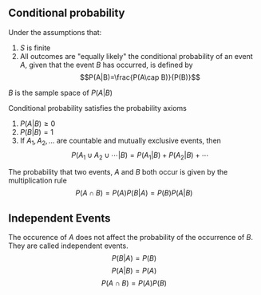 ## Conditional probability
Under the assumptions that:
1. $S$ is finite
2. All outcomes are "equally likely"
the conditional probability of an event $A$, given that the event $B$ has occurred, is defined by $$P(A|B)=\frac{P(A\cap B)}{P(B)}$$

$B$ is the sample space of $P(A|B)$

Conditional probability satisfies the probability axioms

1. $P(A|B)\geq 0$
2. $P(B|B)=1$
3. If $A_1, A_2,\dots$ are countable and mutually exclusive events, then $$P(A_1\cup A_2\cup\cdots|B)=P(A_1|B)+P(A_2|B)+\cdots$$

The probability that two events, $A$ and $B$ both occur is given by the multiplication rule
$$P(A\cap B)=P(A)P(B|A)=P(B)P(A|B)$$

## Independent Events
The occurence of $A$ does not affect the probability of the occurrence of $B$. They are called independent events.
$$P(B|A)=P(B)$$
$$P(A|B)=P(A)$$
$$P(A\cap B)=P(A)P(B)$$